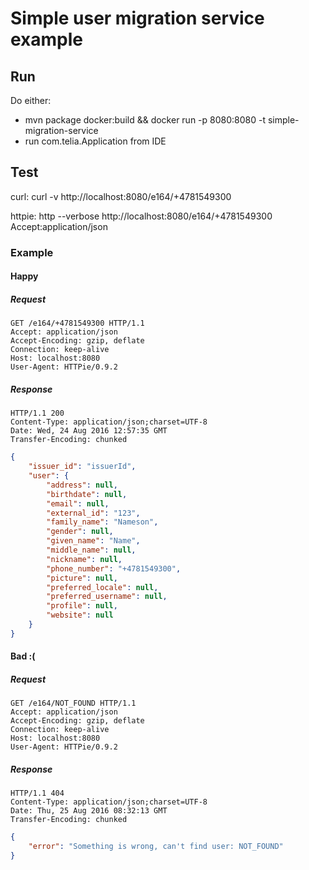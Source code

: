 # Simple user migration service example

## Run
Do either:
* mvn package docker:build && docker run -p 8080:8080 -t simple-migration-service 
* run com.telia.Application from IDE

## Test
curl: curl -v http://localhost:8080/e164/+4781549300

httpie: http --verbose http://localhost:8080/e164/+4781549300 Accept:application/json
  
### Example
#### Happy
##### Request
```
GET /e164/+4781549300 HTTP/1.1
Accept: application/json
Accept-Encoding: gzip, deflate
Connection: keep-alive
Host: localhost:8080
User-Agent: HTTPie/0.9.2
```

##### Response
```
HTTP/1.1 200 
Content-Type: application/json;charset=UTF-8
Date: Wed, 24 Aug 2016 12:57:35 GMT
Transfer-Encoding: chunked
```
```json
{
    "issuer_id": "issuerId", 
    "user": {
        "address": null, 
        "birthdate": null, 
        "email": null, 
        "external_id": "123", 
        "family_name": "Nameson", 
        "gender": null, 
        "given_name": "Name", 
        "middle_name": null, 
        "nickname": null, 
        "phone_number": "+4781549300", 
        "picture": null, 
        "preferred_locale": null, 
        "preferred_username": null, 
        "profile": null, 
        "website": null
    }
}
```

#### Bad :(
##### Request
```
GET /e164/NOT_FOUND HTTP/1.1
Accept: application/json
Accept-Encoding: gzip, deflate
Connection: keep-alive
Host: localhost:8080
User-Agent: HTTPie/0.9.2
```

##### Response
```
HTTP/1.1 404 
Content-Type: application/json;charset=UTF-8
Date: Thu, 25 Aug 2016 08:32:13 GMT
Transfer-Encoding: chunked
```
```json
{
    "error": "Something is wrong, can't find user: NOT_FOUND"
}
```
